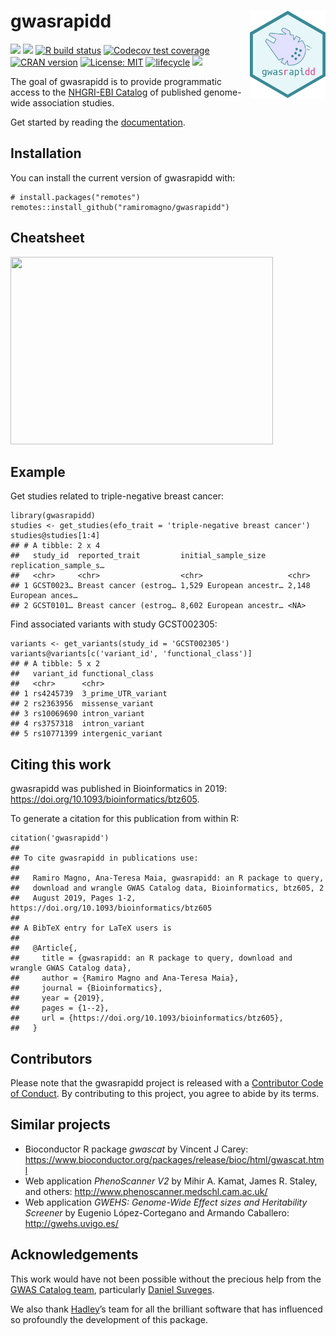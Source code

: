 
<!-- README.md is generated from README.Rmd. Please edit that file -->

# gwasrapidd <img src="man/figures/logo.svg" align="right" height=140/>

[![](https://img.shields.io/badge/doi-10.1093/bioinformatics/btz605-blue.svg)](https://doi.org/10.1093/bioinformatics/btz605)
[![](https://img.shields.io/badge/Altmetric-38-yellow.svg)](https://www.altmetric.com/details/64505748)
[![R build
status](https://github.com/ramiromagno/gwasrapidd/workflows/R-CMD-check/badge.svg)](https://github.com/ramiromagno/gwasrapidd/actions)
[![Codecov test
coverage](https://codecov.io/gh/ramiromagno/gwasrapidd/branch/master/graph/badge.svg)](https://codecov.io/gh/ramiromagno/gwasrapidd?branch=master)
[![CRAN
version](http://www.r-pkg.org/badges/version/covr)](https://cran.r-project.org/package=covr)
[![License:
MIT](https://img.shields.io/badge/License-MIT-yellow.svg)](https://opensource.org/licenses/MIT)
[![lifecycle](https://img.shields.io/badge/lifecycle-maturing-blue.svg)](https://www.tidyverse.org/lifecycle/#maturing)
[![](https://img.shields.io/badge/devel%20version-0.99.9-blue.svg)](https://github.com/ramiromagno/gwasrapidd)

The goal of gwasrapidd is to provide programmatic access to the
[NHGRI-EBI Catalog](https://www.ebi.ac.uk/gwas) of published genome-wide
association studies.

Get started by reading the
[documentation](https://rmagno.eu/gwasrapidd/articles/gwasrapidd.html).

## Installation

You can install the current version of gwasrapidd with:

    # install.packages("remotes")
    remotes::install_github("ramiromagno/gwasrapidd")

## Cheatsheet

<a href="https://github.com/rstudio/cheatsheets/blob/master/gwasrapidd.pdf"><img src="https://raw.githubusercontent.com/rstudio/cheatsheets/master/pngs/gwasrapidd.png" width="420" height="300"/></a>

## Example

Get studies related to triple-negative breast cancer:

    library(gwasrapidd)
    studies <- get_studies(efo_trait = 'triple-negative breast cancer')
    studies@studies[1:4]
    ## # A tibble: 2 x 4
    ##   study_id  reported_trait         initial_sample_size     replication_sample_s…
    ##   <chr>     <chr>                  <chr>                   <chr>                
    ## 1 GCST0023… Breast cancer (estrog… 1,529 European ancestr… 2,148 European ances…
    ## 2 GCST0101… Breast cancer (estrog… 8,602 European ancestr… <NA>

Find associated variants with study GCST002305:

    variants <- get_variants(study_id = 'GCST002305')
    variants@variants[c('variant_id', 'functional_class')]
    ## # A tibble: 5 x 2
    ##   variant_id functional_class   
    ##   <chr>      <chr>              
    ## 1 rs4245739  3_prime_UTR_variant
    ## 2 rs2363956  missense_variant   
    ## 3 rs10069690 intron_variant     
    ## 4 rs3757318  intron_variant     
    ## 5 rs10771399 intergenic_variant

## Citing this work

gwasrapidd was published in Bioinformatics in 2019:
<a href="https://doi.org/10.1093/bioinformatics/btz605" class="uri">https://doi.org/10.1093/bioinformatics/btz605</a>.

To generate a citation for this publication from within R:

    citation('gwasrapidd')
    ## 
    ## To cite gwasrapidd in publications use:
    ## 
    ##   Ramiro Magno, Ana-Teresa Maia, gwasrapidd: an R package to query,
    ##   download and wrangle GWAS Catalog data, Bioinformatics, btz605, 2
    ##   August 2019, Pages 1-2, https://doi.org/10.1093/bioinformatics/btz605
    ## 
    ## A BibTeX entry for LaTeX users is
    ## 
    ##   @Article{,
    ##     title = {gwasrapidd: an R package to query, download and wrangle GWAS Catalog data},
    ##     author = {Ramiro Magno and Ana-Teresa Maia},
    ##     journal = {Bioinformatics},
    ##     year = {2019},
    ##     pages = {1--2},
    ##     url = {https://doi.org/10.1093/bioinformatics/btz605},
    ##   }

## Contributors

Please note that the gwasrapidd project is released with a [Contributor
Code of Conduct](.github/CODE_OF_CONDUCT.md). By contributing to this
project, you agree to abide by its terms.

## Similar projects

-   Bioconductor R package *gwascat* by Vincent J Carey:
    <https://www.bioconductor.org/packages/release/bioc/html/gwascat.html>
-   Web application *PhenoScanner V2* by Mihir A. Kamat, James R.
    Staley, and others: <http://www.phenoscanner.medschl.cam.ac.uk/>
-   Web application *GWEHS: Genome-Wide Effect sizes and Heritability
    Screener* by Eugenio López-Cortegano and Armando Caballero:
    <http://gwehs.uvigo.es/>

## Acknowledgements

This work would have not been possible without the precious help from
the [GWAS Catalog
team](http://www.ensembl.info/2018/06/28/ten-years-of-the-gwas-catalog-past-present-and-future/),
particularly [Daniel
Suveges](https://www.ebi.ac.uk/about/people/daniel-suveges).

We also thank [Hadley](http://hadley.nz/)’s team for all the brilliant
software that has influenced so profoundly the development of this
package.

